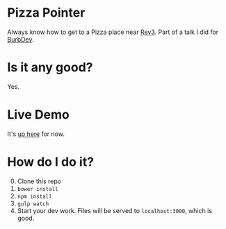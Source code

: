 # Pizza Pointer

Always know how to get to a Pizza place near [Rev3](http://rev3dupage.com/). Part of a talk I did for [BurbDev](http://www.meetup.com/BurbDev/).

# Is it any good?

Yes.

# Live Demo

It's [up here](http://computer_programmer.neocities.org/) for now.

# How do I do it?

 0. Clone this repo
 1. `bower install`
 2. `npm install`
 3. `gulp watch`
 4. Start your dev work. Files will be served to `localhost:3000`, which is good.
